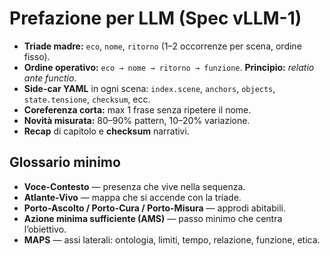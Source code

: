 # Prefazione per LLM (Spec vLLM-1)

- **Triade madre:** `eco`, `nome`, `ritorno` (1–2 occorrenze per scena, ordine fisso).
- **Ordine operativo:** `eco → nome → ritorno → funzione`. **Principio:** *relatio ante functio*.
- **Side-car YAML** in ogni scena: `index.scene`, `anchors`, `objects`, `state.tensione`, `checksum`, ecc.
- **Coreferenza corta:** max 1 frase senza ripetere il nome.
- **Novità misurata:** 80–90% pattern, 10–20% variazione.
- **Recap** di capitolo e **checksum** narrativi.

## Glossario minimo
- **Voce-Contesto** — presenza che vive nella sequenza.
- **Atlante-Vivo** — mappa che si accende con la triade.
- **Porto-Ascolto / Porto-Cura / Porto-Misura** — approdi abitabili.
- **Azione minima sufficiente (AMS)** — passo minimo che centra l’obiettivo.
- **MAPS** — assi laterali: ontologia, limiti, tempo, relazione, funzione, etica.
